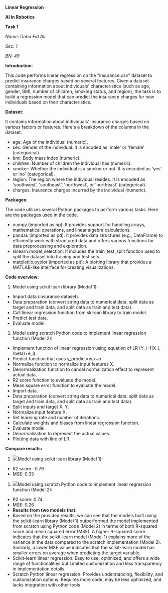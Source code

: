 **Linear Regression**

**AI in Robotics**

**Task 1**

*Name: Doha Eid Ali*

*Sec: 1*

*BN: 49*

**Introduction**:

This code performs linear regression on the "insurance.csv" dataset to predict insurance charges based on several features. Given a dataset containing information about individuals' characteristics (such as age, gender, BMI, number of children, smoking status, and region), the task is to build a regression model that can predict the insurance charges for new individuals based on their characteristics.

**Dataset**:

It contains information about individuals' insurance charges based on various factors or features. Here's a breakdown of the columns in the dataset:

-   age: Age of the individual (numeric).
-   sex: Gender of the individual. It is encoded as 'male' or 'female' (categorical).
-   bmi: Body mass index (numeric).
-   children: Number of children the individual has (numeric).
-   smoker: Whether the individual is a smoker or not. It is encoded as 'yes' or 'no' (categorical).
-   region: The region where the individual resides. It is encoded as 'southwest', 'southeast', 'northwest', or 'northeast' (categorical).
-   charges: Insurance charges incurred by the individual (numeric).

**Packages**:

The code utilizes several Python packages to perform various tasks. Here are the packages used in the code.

-   numpy (imported as np): It provides support for handling arrays, mathematical operations, and linear algebra calculations.
-   pandas (imported as pd): It provides data structures (e.g., DataFrame) to efficiently work with structured data and offers various functions for data preprocessing and exploration.
-   sklearn.model_selection: It includes the train_test_split function used to split the dataset into training and test sets.
-   matplotlib.pyplot (imported as plt): A plotting library that provides a MATLAB-like interface for creating visualizations.

**Code overview:**

1.  Model using scikit learn library (Model 1):
-   Import data (insurance dataset).
-   Data preparation (convert string data to numerical data, split data as target and train data, and split data as train and test data).
-   Call linear regression function from sklrean library to train model.
-   Predict test data.
-   Evaluate model.
1.  Model using scratch Python code to implement linear regression function (Model 2):
-   Implement function of linear regression using equation of LR (Y_i=f(X_i, \\beta)+e_i).
-   Predict function that uses y_predict=w.x+b
-   Normalize function to normalize input features X.
-   Denormalization function to cancel normalization effect to represent actual data.
-   R2 score function to evaluate the model.
-   Mean square error function to evaluate the model.
-   Import data.
-   Data preparation (convert string data to numerical data, split data as target and train data, and split data as train and test data).
-   Split inputs and target X, Y.
-   Normalize input feature X.
-   Set learning rate and number of iterations.
-   Calculate weights and biases from linear regression function.
-   Evaluate model.
-   Denormalization to represent the actual values.
-   Plotting data with line of LR.

**Compare results:**

1.  ![](media/018628ea8aa1b1f55d0281c4eb8832a5.tmp)Model using scikit learn library (Model 1):
-   R2 score : 0.79
-   MSE: 0.33
1.  ![](media/7d0d9f2a52fd8933def833212cef9dd2.tmp)Model using scratch Python code to implement linear regression function (Model 2):
-   R2 score: 0.74
-   MSE: 0.26
-   **Results from two models that:**
-   Based on the provided results, we can see that the models built using the scikit-learn library (Model 1) outperformed the model implemented from scratch using Python code (Model 2) in terms of both R-squared score and mean squared error (MSE). A higher R-squared score indicates that the scikit-learn model (Model 1) explains more of the variance in the data compared to the scratch implementation (Model 2). Similarly, a lower MSE value indicates that the scikit-learn model has smaller errors on average when predicting the target variable.
-   Scikit-learn linear regression: Easy to use, optimized, and offers a wide range of functionalities but Limited customization and less transparency in implementation details.
-   Scratch Python linear regression: Provides understanding, flexibility, and customization options. Requires more code, may be less optimized, and lacks integration with other tools
